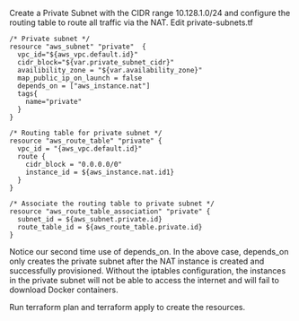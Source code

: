 Create a Private Subnet with the CIDR range 10.128.1.0/24 and configure the routing table to route all traffic via the NAT.
Edit private-subnets.tf

```console
/* Private subnet */
resource "aws_subnet" "private"  {
  vpc_id="${aws_vpc.default.id}"
  cidr_block="${var.private_subnet_cidr}"
  availibility_zone = "${var.availability_zone}"
  map_public_ip_on_launch = false
  depends_on = ["aws_instance.nat"]
  tags{
    name="private"
  }
}

/* Routing table for private subnet */
resource "aws_route_table" "private" {
  vpc_id = "{aws_vpc.default.id}"
  route {
    cidr_block = "0.0.0.0/0"
    instance_id = ${aws_instance.nat.id1}
  }
}

/* Associate the routing table to private subnet */
resource "aws_route_table_association" "private" {
  subnet_id = ${aws_subnet.private.id}
  route_table_id = ${aws_route_table.private.id}
}

```

Notice our second time use of depends_on. In the above case, depends_on only creates the private subnet after the NAT instance is created and successfully provisioned. Without the iptables configuration, the instances in the private subnet will not be able to access the internet and will fail to download Docker containers.

Run terraform plan and terraform apply to create the resources.

